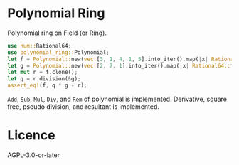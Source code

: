 # Polynomial Ring
Polynomial ring on Field (or Ring).

```rust
use num::Rational64;
use polynomial_ring::Polynomial;
let f = Polynomial::new(vec![3, 1, 4, 1, 5].into_iter().map(|x| Rational64::from_integer(x)).collect());
let g = Polynomial::new(vec![2, 7, 1].into_iter().map(|x| Rational64::from_integer(x)).collect());
let mut r = f.clone();
let q = r.division(&g);
assert_eq!(f, q * g + r);
```

`Add`, `Sub`, `Mul`, `Div`, and `Rem` of polynomial is implemented.
Derivative, square free, pseudo division, and resultant is implemented.

# Licence
AGPL-3.0-or-later
